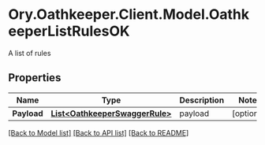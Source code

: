 # Ory.Oathkeeper.Client.Model.OathkeeperListRulesOK
A list of rules

## Properties

Name | Type | Description | Notes
------------ | ------------- | ------------- | -------------
**Payload** | [**List&lt;OathkeeperSwaggerRule&gt;**](OathkeeperSwaggerRule.md) | payload | [optional] 

[[Back to Model list]](../README.md#documentation-for-models) [[Back to API list]](../README.md#documentation-for-api-endpoints) [[Back to README]](../README.md)

